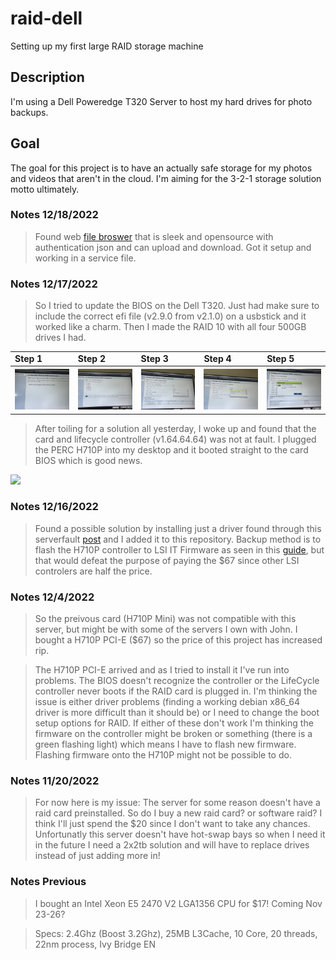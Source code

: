 # raid-dell
Setting up my first large RAID storage machine
## Description
I'm using a Dell Poweredge T320 Server to host my hard drives for photo backups.
## Goal 
The goal for this project is to have an actually safe storage for my photos and videos that aren't in the cloud. I'm aiming for the 3-2-1 storage solution motto ultimately.

### Notes 12/18/2022
> Found web [file broswer](https://filebrowser.org/) that is sleek and opensource with authentication json and can upload and download. Got it setup and working in a service file. 

### Notes 12/17/2022
> So I tried to update the BIOS on the Dell T320. Just had make sure to include the correct efi file (v2.9.0 from v2.1.0) on a usbstick and it worked like a charm. Then I made the RAID 10 with all four 500GB drives I had. 

<table float="left">
  <tr>
    <td><strong>Step 1</strong></td>
    <td><strong>Step 2</strong></td>
    <td><strong>Step 3</strong></td>
    <td><strong>Step 4</strong></td>
    <td><strong>Step 5</strong></td>
  </tr>
  <tr>
    <th><img src="./images/RAIDstep1.jpg" width="200px" /></th>
    <th><img src="./images/RAIDstep2.jpg" width="200px" /></th>
    <th><img src="./images/RAIDstep3.jpg" width="200px" /></th>
    <th><img src="./images/RAIDstep4.jpg" width="200px" /></th>
    <th><img src="./images/RAIDstep5.jpg" width="200px" /></th>
  </tr>
</table>

> After toiling for a solution all yesterday, I woke up and found that the card and lifecycle controller (v1.64.64.64) was not at fault. I plugged the PERC H710P into my desktop and it booted straight to the card BIOS which is good news.

![](./images/PERCBIOS.png)

### Notes 12/16/2022
>Found a possible solution by installing just a driver found through this serverfault [post](https://serverfault.com/questions/1090959/dell-perc-h750-compatibility-with-debian) and I added it to this repository. Backup method is to flash the H710P controller to LSI IT Firmware as seen in this [guide](https://fohdeesha.com/docs/perc.html), but that would defeat the purpose of paying the $67 since other LSI controlers are half the price.

### Notes 12/4/2022
> So the preivous card (H710P Mini) was not compatible with this server, but might be with some of the servers I own with John. I bought a H710P PCI-E ($67) so the price of this project has increased rip.

> The H710P PCI-E arrived and as I tried to install it I've run into problems. The BIOS doesn't recognize the controller or the LifeCycle controller never boots if the RAID card is plugged in. I'm thinking the issue is either driver problems (finding a working debian x86_64 driver is more difficult than it should be) or I need to change the boot setup options for RAID. If either of these don't work I'm thinking the firmware on the controller might be broken or something (there is a green flashing light) which means I have to flash new firmware. Flashing firmware onto the H710P might not be possible to do.

### Notes 11/20/2022
> For now here is my issue: The server for some reason doesn't have a raid card preinstalled. So do I buy a new raid card? or software raid? I think I'll just spend the $20 since I don't want to take any  chances. Unfortunatly this server doesn't have hot-swap bays so when I need it in the future I need a 2x2tb solution and will have to replace drives instead of just adding more in!

### Notes Previous
> I bought an Intel Xeon E5 2470 V2 LGA1356 CPU for $17! Coming Nov 23-26?

> Specs: 2.4Ghz (Boost 3.2Ghz), 25MB L3Cache, 10 Core, 20 threads, 22nm process, Ivy Bridge EN
